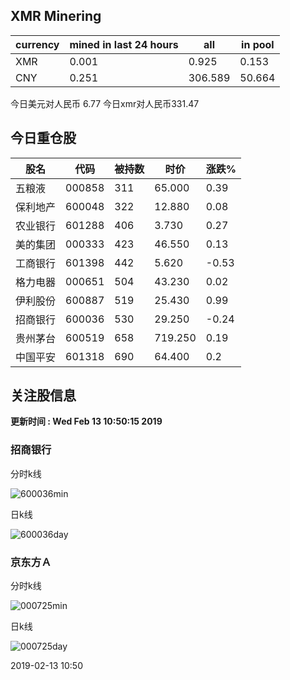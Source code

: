 ## XMR Minering

|currency|mined in last 24 hours|all|in pool|
|---|---|---|---|
|XMR|0.001|0.925|0.153|
|CNY|0.251|306.589|50.664|

今日美元对人民币 6.77	今日xmr对人民币331.47


## 今日重仓股 

|股名|代码|被持数|时价|涨跌%|
|---|---|---|---|---|
|五粮液|000858|311|65.000|0.39|
|保利地产|600048|322|12.880|0.08|
|农业银行|601288|406|3.730|0.27|
|美的集团|000333|423|46.550|0.13|
|工商银行|601398|442|5.620|-0.53|
|格力电器|000651|504|43.230|0.02|
|伊利股份|600887|519|25.430|0.99|
|招商银行|600036|530|29.250|-0.24|
|贵州茅台|600519|658|719.250|0.19|
|中国平安|601318|690|64.400|0.2|

## 关注股信息
**更新时间 : Wed Feb 13 10:50:15 2019**
### 招商银行 
分时k线

![600036min](http://image.sinajs.cn/newchart/min/n/sh600036.gif)

日k线

![600036day](http://image.sinajs.cn/newchart/daily/n/sh600036.gif)

### 京东方Ａ 
分时k线

![000725min](http://image.sinajs.cn/newchart/min/n/sz000725.gif)

日k线

![000725day](http://image.sinajs.cn/newchart/daily/n/sz000725.gif)

2019-02-13 10:50